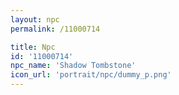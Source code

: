 ```yaml
---
layout: npc
permalink: /11000714

title: Npc
id: '11000714'
npc_name: 'Shadow Tombstone'
icon_url: 'portrait/npc/dummy_p.png'
---
```

